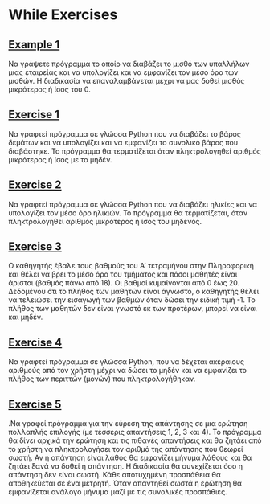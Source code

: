 # While Exercises

## [Example 1](../While_Example_1.py)

Να γράψετε πρόγραμμα το οποίο να διαβάζει το μισθό των υπαλλήλων μιας εταιρείας και να υπολογίζει και να εμφανίζει τον μέσο όρο των μισθών. Η διαδικασία να επαναλαμβάνεται μέχρι να μας δοθεί μισθός μικρότερος ή ίσος του 0.

## [Exercise 1](../While_Exercise_1.py)

Να γραφτεί πρόγραμμα σε γλώσσα Python που να διαβάζει το βάρος δεμάτων και να υπολογίζει και να εμφανίζει το συνολικό βάρος που διαβάστηκε. Το πρόγραμμα θα τερματίζεται όταν πληκτρολογηθεί αριθμός μικρότερος ή ίσος με το μηδέν.

## [Exercise 2](../While_Exercise_2.py)

Να γραφτεί πρόγραμμα σε γλώσσα Python που να διαβάζει ηλικίες και να υπολογίζει τον μέσο όρο ηλικιών. Το πρόγραμμα θα τερματίζεται, όταν πληκτρολογηθεί αριθμός μικρότερος ή ίσος του μηδενός.

## [Exercise 3](../While_Exercise_3.py)

Ο καθηγητής έβαλε τους βαθμούς του Α’ τετραμήνου στην Πληροφορική και θέλει να βρει το μέσο όρο του τμήματος και πόσοι μαθητές είναι άριστοι (βαθμός πάνω από 18). Οι βαθμοί κυμαίνονται από 0 έως 20. Δεδομένου ότι το πλήθος των μαθητών είναι άγνωστο, ο καθηγητής θέλει να τελειώσει την εισαγωγή των βαθμών όταν δώσει την ειδική τιμή -1. Το πλήθος των μαθητών δεν είναι γνωστό εκ των προτέρων, μπορεί να είναι και μηδέν.

## [Exercise 4](../While_Exercise_4.py)

Να γραφτεί πρόγραμμα σε γλώσσα Python, που να δέχεται ακέραιους αριθμούς από τον χρήστη μέχρι να δώσει το μηδέν και να εμφανίζει το πλήθος των περιττών (μονών) που πληκτρολογήθηκαν.

## [Exercise 5](../While_Exercise_5.py)

.Να γραφεί πρόγραμμα για την εύρεση της απάντησης σε μια ερώτηση πολλαπλής επιλογής (με τέσσερις απαντήσεις 1, 2, 3 και 4). Το πρόγραμμα θα δίνει αρχικά την ερώτηση και τις πιθανές απαντήσεις και θα ζητάει από το χρήστη να πληκτρολογήσει τον αριθμό της απάντησης που θεωρεί σωστή. Αν η απάντηση είναι λάθος θα εμφανίζει μήνυμα λάθους και θα ζητάει ξανά να δοθεί η απάντηση. Η διαδικασία θα συνεχίζεται όσο η απάντηση δεν είναι σωστή. Κάθε αποτυχημένη προσπάθεια θα αποθηκεύεται σε ένα μετρητή. Όταν απαντηθεί σωστά η ερώτηση θα εμφανίζεται ανάλογο μήνυμα μαζί με τις συνολικές προσπάθιες.
